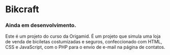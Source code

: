 # Bikcraft
### Ainda em desenvolvimento.
Este é um projeto do curso da Origamid. É um projeto que simula uma loja de venda de biciletas costumizadas e seguros, confeccionado com HTML, CSS e JavaScript, com o PHP para o envio de e-mail na página de contatos.
